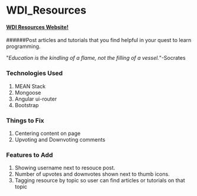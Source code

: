 # WDI_Resources
#### [WDI Resources Website!](https://enigmatic-plateau-5741.herokuapp.com/#/login)
######Post articles and tutorials that you find helpful in your quest to learn programming.

"*Education is the kindling of a flame, not the filling of a vessel.*"-Socrates

### Technologies Used
1. MEAN Stack
2. Mongoose
3. Angular ui-router
4. Bootstrap

### Things to Fix
1. Centering content on page
2. Upvoting and Downvoting comments


### Features to Add
1. Showing username next to resouce post.
2. Number of upvotes and downvotes shown next to thumb icons.
3. Tagging resource by topic so user can find articles or tutorials on that topic
